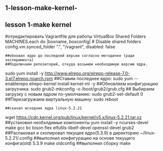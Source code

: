 ## 1-lesson-make-kernel-
## lesson 1-make kernel


   #отредактировать Vagrantfile для работы VirtualBox Shared Folders
    MACHINES.each do |boxname, boxconfig|
    # Disable shared folders
    config.vm.synced_folder ".", "/vagrant", disabled: false
    
    ##обновил ядро до последней версии согласно методичке (ради эксперимента)
    ##Подключаем репозиторий, откуда возьмем необходимую версию ядра.
  sudo yum install -y http://www.elrepo.org/elrepo-release-7.0-3.el7.elrepo.noarch.rpm
    ##Ставим последнее ядро:
  sudo yum --enablerepo elrepo-kernel install kernel-ml -y
    ##Обновляем конфигурацию загрузчика:
  sudo grub2-mkconfig -o /boot/grub2/grub.cfg
    ## Выбираем загрузку с новым ядром по-умолчанию:
  sudo grub2-set-default 0
    ##Перезагружаем виртуальную машину:
  sudo reboot

    ##скачал исходник ядра linux-5.2.21 
  wget https://cdn.kernel.org/pub/linux/kernel/v5.x/linux-5.2.21.tar.xz
    ##установил необхлдимые компоненты
  yum install -y ncurses-devel make gcc bc bison flex elfutils-libelf-devel openssl-devel grub2
    ##Распаковал и скопировал текущее ядро(5.3.9) в директорию ~/linux-5.2.21/.config
    ##выполнил конфигурацию на основе текущего конфига(old) 5.3.9
  make oldconfig
    ##выполнил сборку
  make
